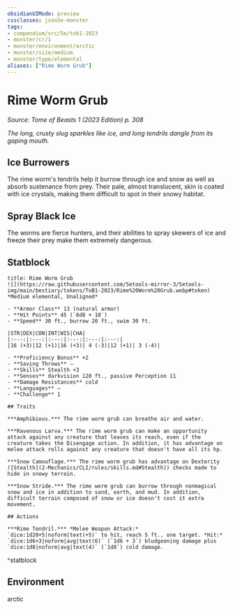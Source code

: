 ```yaml
---
obsidianUIMode: preview
cssclasses: json5e-monster
tags:
- compendium/src/5e/tob1-2023
- monster/cr/1
- monster/environment/arctic
- monster/size/medium
- monster/type/elemental
aliases: ["Rime Worm Grub"]
---
```

# Rime Worm Grub
*Source: Tome of Beasts 1 (2023 Edition) p. 308*  

*The long, crusty slug sparkles like ice, and long tendrils dangle from its gaping mouth.*

## Ice Burrowers

The rime worm's tendrils help it burrow through ice and snow as well as absorb sustenance from prey. Their pale, almost translucent, skin is coated with ice crystals, making them difficult to spot in their snowy habitat.

## Spray Black Ice

The worms are fierce hunters, and their abilities to spray skewers of ice and freeze their prey make them extremely dangerous.

## Statblock

```ad-statblock
title: Rime Worm Grub
![](https://raw.githubusercontent.com/5etools-mirror-3/5etools-img/main/bestiary/tokens/ToB1-2023/Rime%20Worm%20Grub.webp#token)
*Medium elemental, Unaligned*

- **Armor Class** 13 (natural armor)
- **Hit Points** 45 (`6d8 + 18`)
- **Speed** 30 ft., burrow 20 ft., swim 30 ft.

|STR|DEX|CON|INT|WIS|CHA|
|:---:|:---:|:---:|:---:|:---:|:---:|
|16 (+3)|12 (+1)|16 (+3)| 4 (-3)|12 (+1)| 3 (-4)|

- **Proficiency Bonus** +2
- **Saving Throws** ⏤
- **Skills** Stealth +3
- **Senses** darkvision 120 ft., passive Perception 11
- **Damage Resistances** cold
- **Languages** —
- **Challenge** 1

## Traits

***Amphibious.*** The rime worm grub can breathe air and water.

***Ravenous Larva.*** The rime worm grub can make an opportunity attack against any creature that leaves its reach, even if the creature takes the Disengage action. In addition, it has advantage on melee attack rolls against any creature that doesn't have all its hp.

***Snow Camouflage.*** The rime worm grub has advantage on Dexterity ([Stealth](2-Mechanics/CLI/rules/skills.md#Stealth)) checks made to hide in snowy terrain.

***Snow Stride.*** The rime worm grub can burrow through nonmagical snow and ice in addition to sand, earth, and mud. In addition, difficult terrain composed of snow or ice doesn't cost it extra movement.

## Actions

***Rime Tendril.*** *Melee Weapon Attack:* `dice:1d20+5|noform|text(+5)` to hit, reach 5 ft., one target. *Hit:* `dice:1d6+3|noform|avg|text(6)` (`1d6 + 3`) bludgeoning damage plus `dice:1d8|noform|avg|text(4)` (`1d8`) cold damage.
```
^statblock

## Environment

arctic